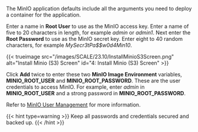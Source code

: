 ---
---

The MinIO application defaults include all the arguments you need to deploy a container for the application. 

Enter a name in **Root User** to use as the MinIO access key. Enter a name of five to 20 characters in length, for example *admin* or *admin1*. 
Next enter the **Root Password** to use as the MinIO secret key. Enter eight to 40 random characters, for example *MySecr3tPa$$w0d4Min10*.

{{< trueimage src="/images/SCALE/23.10/InstallMinioS3Screen.png" alt="Install Minio (S3) Screen" id="4: Install Minio (S3) Screen" >}}

Click **Add** twice to enter these two **MinIO Image Environment** variables, **MINIO_ROOT_USER** and **MINIO_ROOT_PASSWORD**. 
These are the user credentials to access MinIO. For example, enter *admin* in **MINIO_ROOT_USER** and a strong password in **MINIO_ROOT_PASSWORD**.

Refer to [MinIO User Management](https://docs.min.io/minio/baremetal/security/minio-identity-management/user-management.html) for more information.

{{< hint type=warning >}}
Keep all passwords and credentials secured and backed up.
{{< /hint >}}